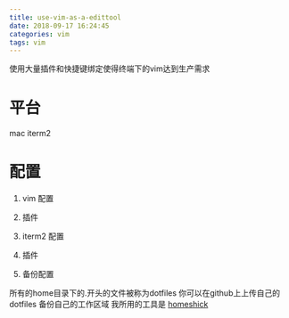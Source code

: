 ```yaml
---
title: use-vim-as-a-edittool
date: 2018-09-17 16:24:45
categories: vim
tags: vim
---
```

使用大量插件和快捷键绑定使得终端下的vim达到生产需求
<!--more-->

# 平台

mac iterm2

# 配置

1. vim 配置

1. 插件

1. iterm2 配置

1. 插件

1. 备份配置

所有的home目录下的.开头的文件被称为dotfiles 你可以在github上上传自己的dotfiles 备份自己的工作区域
我所用的工具是 [homeshick](https://github.com/andsens/homeshick)
